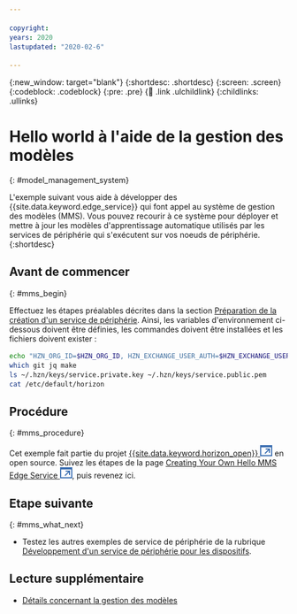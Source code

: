 ```yaml
---

copyright:
years: 2020
lastupdated: "2020-02-6"

---
```


{:new_window: target="blank"}
{:shortdesc: .shortdesc}
{:screen: .screen}
{:codeblock: .codeblock}
{:pre: .pre}
{:child: .link .ulchildlink}
{:childlinks: .ullinks}

# Hello world à l'aide de la gestion des modèles
{: #model_management_system}

L'exemple suivant vous aide à développer des {{site.data.keyword.edge_service}} qui font appel au système de gestion des modèles (MMS). Vous pouvez recourir à ce système pour déployer et mettre à jour les modèles d'apprentissage automatique utilisés par les services de périphérie qui s'exécutent sur vos noeuds de périphérie.
{:shortdesc}

## Avant de commencer
{: #mms_begin}

Effectuez les étapes préalables décrites dans la section [Préparation de la création d'un service de périphérie](service_containers.md). Ainsi, les variables d'environnement ci-dessous doivent être définies, les commandes doivent être installées et les fichiers doivent exister :

```bash
echo "HZN_ORG_ID=$HZN_ORG_ID, HZN_EXCHANGE_USER_AUTH=$HZN_EXCHANGE_USER_AUTH, DOCKER_HUB_ID=$DOCKER_HUB_ID"
which git jq make
ls ~/.hzn/keys/service.private.key ~/.hzn/keys/service.public.pem
cat /etc/default/horizon
```

## Procédure
{: #mms_procedure}

Cet exemple fait partie du projet [{{site.data.keyword.horizon_open}} ![S'ouvre dans un nouvel onglet](../../images/icons/launch-glyph.svg "S'ouvre dans un nouvel onglet")](https://github.com/open-horizon/) en open source. Suivez les étapes de la page [Creating Your Own Hello MMS Edge Service ![S'ouvre dans un nouvel onglet](../../images/icons/launch-glyph.svg "S'ouvre dans un nouvel onglet")](https://github.com/open-horizon/examples/blob/master/edge/services/helloMMS/CreateService.md), puis revenez ici.

## Etape suivante
{: #mms_what_next}

* Testez les autres exemples de service de périphérie de la rubrique [Développement d'un service de périphérie pour les dispositifs](developing.md).

## Lecture supplémentaire

* [Détails concernant la gestion des modèles](../developing/model_management_details.md)

